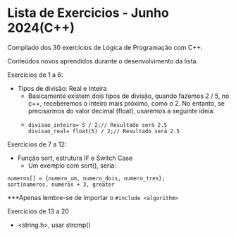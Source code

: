 # Lista de Exercicios - Junho 2024(C++)

Compilado dos 30 exercícios de Lógica de Programação com C++.

Conteúdos novos aprendidos durante o desenvolvimento da lista.

Exercícios de 1 a 6:

* Tipos de divisão: Real e Inteira
  * Basicamente existem dois tipos de divisão, quando fazemos 2 / 5, no c++, receberemos o inteiro mais próximo, como o 2. No entanto, se precisarmos do valor decimal (float), usaremos a seguinte ideia:
  * ```
    divisao_inteira= 5 / 2;// Resultado será 2.5
    divisao_real= float(5) / 2;// Resultado será 2.5

    ```

Exercícios de 7 a 12:

* Função sort, estrutura IF e Switch Case
  * Um exemplo com sort(), seria:

```
numeros[] = {numero_um, numero_dois, numero_tres};
sort(numeros, numeros + 3, greater
```

***Apenas lembre-se de importar o `#include <algorithm>`


Exercícios de 13 a 20

* <string.h>, usar strcmp()
